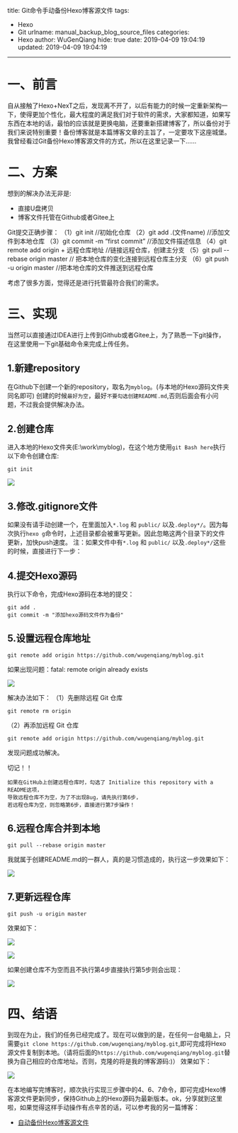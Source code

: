 title: Git命令手动备份Hexo博客源文件
tags:
  - Hexo
  - Git
urlname: manual_backup_blog_source_files
categories:
  - Hexo
author: WuGenQiang
hide: true
date: 2019-04-09 19:04:19
updated: 2019-04-09 19:04:19
---

# 一、前言
自从接触了Hexo+NexT之后，发现离不开了，以后有能力的时候一定重新架构一下，使得更加个性化，最大程度的满足我们对于软件的需求，大家都知道，如果写东西在本地的话，最怕的应该就是更换电脑，还要重新搭建博客了，所以备份对于我们来说特别重要！备份博客就是本篇博客文章的主旨了，一定要攻下这座城堡。
我曾经看过Git备份Hexo博客源文件的方式，所以在这里记录一下……

<!--more-->
# 二、方案
想到的解决办法无非是:

* 直接U盘拷贝
* 博客文件托管在Github或者Gitee上

Git提交正确步骤：
（1）git init //初始化仓库
（2）git add .(文件name) //添加文件到本地仓库
（3）git commit -m “first commit” //添加文件描述信息
（4）git remote add origin + 远程仓库地址 //链接远程仓库，创建主分支
（5）git pull --rebase origin master // 把本地仓库的变化连接到远程仓库主分支
（6）git push -u origin master //把本地仓库的文件推送到远程仓库

考虑了很多方面，觉得还是进行托管最符合我们的需求。

# 三、实现
当然可以直接通过IDEA进行上传到Github或者Gitee上，为了熟悉一下git操作，在这里使用一下git基础命令来完成上传任务。

## 1.新建repository
在Github下创建一个新的repository，取名为`myblog`。(与本地的Hexo源码文件夹同名即可)
创建的时候`最好为空`，最好`不要勾选创建README.md`,否则后面会有小问题，不过我会提供解决办法。

## 2.创建仓库
进入本地的Hexo文件夹(E:\work\myblog)，在这个地方使用`git Bash here`执行以下命令创建仓库:
```
git init
```
![](https://raw.githubusercontent.com/wugenqiang/picGo/master/pictures/20190409192241.png)

## 3.修改.gitignore文件

如果没有请手动创建一个，在里面加入`*.log` 和 `public/` 以及`.deploy*/`。因为每次执行`hexo g`命令时，上述目录都会被重写更新。因此忽略这两个目录下的文件更新，加快push速度。
注：如果文件中有`*.log` 和 `public/` 以及`.deploy*/`这些的时候，直接进行下一步：

## 4.提交Hexo源码
执行以下命令，完成Hexo源码在本地的提交：
```
git add .
git commit -m "添加hexo源码文件作为备份"
```

## 5.设置远程仓库地址
```
git remote add origin https://github.com/wugenqiang/myblog.git
```
如果出现问题：fatal: remote origin already exists

![](https://raw.githubusercontent.com/wugenqiang/picGo/master/pictures/20190409194211.png)

解决办法如下：
（1）先删除远程 Git 仓库
```
git remote rm origin
```
（2）再添加远程 Git 仓库
```
git remote add origin https://github.com/wugenqiang/myblog.git
```
发现问题成功解决。

切记！！

    如果在GitHub上创建远程仓库时，勾选了 Initialize this repository with a README这项，
    导致远程仓库不为空，为了不出现Bug，请先执行第6步，
    若远程仓库为空，则忽略第6步，直接进行第7步操作！
## 6.远程仓库合并到本地
```
git pull --rebase origin master
```
我就属于创建README.md的一群人，真的是习惯造成的，执行这一步效果如下：

![](https://raw.githubusercontent.com/wugenqiang/picGo/master/pictures/20190409202006.png)

## 7.更新远程仓库
```
git push -u origin master
```
效果如下：

![](https://raw.githubusercontent.com/wugenqiang/picGo/master/pictures/20190409202215.png)

![](https://raw.githubusercontent.com/wugenqiang/picGo/master/pictures/20190409200850.png)

如果创建仓库不为空而且不执行第4步直接执行第5步则会出现：

![](https://raw.githubusercontent.com/wugenqiang/picGo/master/pictures/20190409202447.png)

# 四、结语
到现在为止，我们的任务已经完成了。现在可以做到的是，在任何一台电脑上，只需要`git clone https://github.com/wugenqiang/myblog.git`,即可完成将Hexo源文件复制到本地。（请将后面的`https://github.com/wugenqiang/myblog.git`替换为自己相应的仓库地址。否则，克隆的将是我的博客源码:)）
效果如下：

![](https://raw.githubusercontent.com/wugenqiang/picGo/master/pictures/20190409205709.png)

在本地编写完博客时，顺次执行实现三步骤中的4、6、7命令，即可完成Hexo博客源文件更新同步，保持Github上的Hexo源码为最新版本。ok，分享就到这里啦，如果觉得这样手动操作有点辛苦的话，可以参考我的另一篇博客：
* [自动备份Hexo博客源文件](https://blog.enjoytoshare.club/article/auto_backup_blog_source_files.html)
